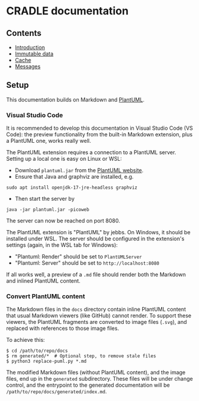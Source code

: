 # CRADLE documentation

## Contents
* [Introduction](intro.md)
* [Immutable data](data.md)
* [Cache](cache.md)
* [Messages](msg_overview.md)


## Setup
This documentation builds on Markdown and [PlantUML](https://plantuml.com/).

### Visual Studio Code

It is recommended to develop this documentation in Visual Studio Code (VS Code):
the preview functionality from the built-in Markdown extension, plus a PlantUML one,
works really well.

The PlantUML extension requires a connection to a PlantUML server. Setting up a local
one is easy on Linux or WSL:

* Download `plantuml.jar` from the [PlantUML website](https://plantuml.com/).
* Ensure that Java and graphviz are installed, e.g.

```
sudo apt install openjdk-17-jre-headless graphviz
```

* Then start the server by

```
java -jar plantuml.jar -picoweb
```

The server can now be reached on port 8080.

The PlantUML extension is "PlantUML" by jebbs. On Windows, it should be installed under WSL.
The server should be configured in the extension's settings (again, in the WSL tab for Windows):

* "Plantuml: Render" should be set to `PlantUMLServer`
* "Plantuml: Server" should be set to `http://localhost:8080`

If all works well, a preview of a `.md` file should render both the Markdown and inlined
PlantUML content.

### Convert PlantUML content
The Markdown files in the `docs` directory contain inline PlantUML content that
usual Markdown viewers (like GitHub) cannot render. To support these viewers, the PlantUML
fragments are converted to image files (`.svg`), and replaced with
references to those image files.

To achieve this:

```shell
$ cd /path/to/repo/docs
$ rm generated/*  # Optional step, to remove stale files
$ python3 replace-puml.py *.md
```

The modified Markdown files (without PlantUML content), and the image files, end up in the
`generated` subdirectory. These files will be under change control,
and the entrypoint to the generated documentation will be `/path/to/repo/docs/generated/index.md`.
